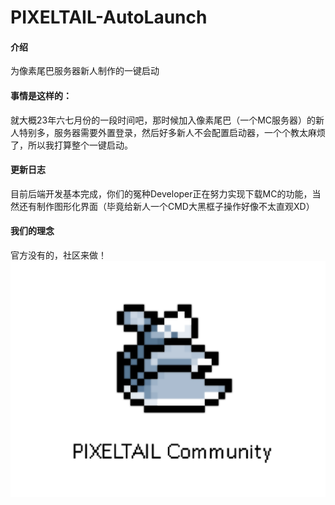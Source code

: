 # PIXELTAIL-AutoLaunch

#### 介绍

为像素尾巴服务器新人制作的一键启动

#### 事情是这样的：

就大概23年六七月份的一段时间吧，那时候加入像素尾巴（一个MC服务器）的新人特别多，服务器需要外置登录，然后好多新人不会配置启动器，一个个教太麻烦了，所以我打算整个一键启动。

#### 更新日志

目前后端开发基本完成，你们的冤种Developer正在努力实现下载MC的功能，当然还有制作图形化界面（毕竟给新人一个CMD大黑框子操作好像不太直观XD）

#### 我们的理念

官方没有的，社区来做！
![PIXELTAIL社区欢迎您](src/main/resources/ptcm-icon-lighttheme.png)

